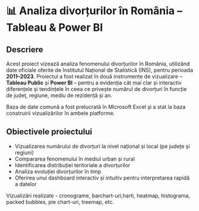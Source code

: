 # 📊 Analiza divorțurilor în România – Tableau & Power BI

## Descriere

Acest proiect vizează analiza fenomenului divorțurilor în România, utilizând date oficiale oferite de Institutul Național de Statistică (INS), pentru perioada **2011–2023**. Proiectul a fost realizat în două instrumente de vizualizare – **Tableau Public** și **Power BI** – pentru a evidenția cât mai clar și interactiv diferențele și tendințele în ceea ce privește numărul de divorțuri în funcție de județ, regiune, mediu de rezidență și an.

Baza de date comună a fost prelucrată în Microsoft Excel și a stat la baza construirii vizualizărilor în ambele platforme.

## Obiectivele proiectului

- Vizualizarea numărului de divorțuri la nivel național și local (pe județe și regiuni)
- Compararea fenomenului în mediul urban și rural
- Identificarea distribuției teritoriale a divorțurilor
- Analiza evoluției divorțurilor în timp
- Oferirea unui dashboard interactiv și intuitiv pentru interpretarea rapidă a datelor

 Vizualizări realizate - cronograme, barchart-uri,harti, heatmap, histograma, packed bubbles, pie chart-uri, treemap, etc. 
